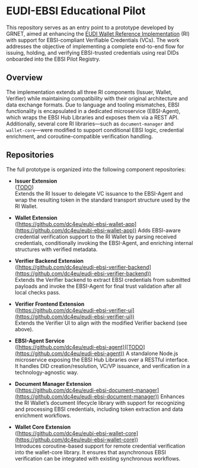 # EUDI-EBSI Educational Pilot

This repository serves as an entry point to a prototype developed by GRNET, aimed at 
enhancing the
[EUDI Wallet Reference Implementation](https://github.com/eu-digital-identity-wallet) (RI)
with support for EBSI-compliant 
Verifiable Credentials (VCs). The work addresses the objective of implementing a complete 
end-to-end flow for issuing, holding, and verifying EBSI-trusted credentials using real DIDs 
onboarded into the EBSI Pilot Registry.

## Overview

The implementation extends all three RI components (Issuer, Wallet, Verifier) while maintaining 
compatibility with their original architecture and data exchange formats. Due to language and 
tooling mismatches, EBSI functionality is encapsulated in a dedicated microservice (EBSI-Agent), 
which wraps the EBSI Hub Libraries and exposes them via a REST API. Additionally, several core 
RI libraries—such as `document-manager` and `wallet-core`—were modified to support conditional 
EBSI logic, credential enrichment, and coroutine-compatible verification handling.

## Repositories

The full prototype is organized into the following component repositories:

- **Issuer Extension**  
  ([TODO](TODO))  
  Extends the RI Issuer to delegate VC issuance to the EBSI-Agent and wrap the resulting token 
  in the standard transport structure used by the RI Wallet.

- **Wallet Extension**  
  ([https://github.com/dc4eu/eubi-ebsi-wallet-app](https://github.com/dc4eu/eubi-ebsi-wallet-app))
  Adds EBSI-aware credential verification support to the RI Wallet by parsing received credentials, 
  conditionally invoking the EBSI-Agent, and enriching internal structures with verified metadata.

- **Verifier Backend Extension**  
  ([https://github.com/dc4eu/eudi-ebsi-verifier-backend](https://github.com/dc4eu/eudi-ebsi-verifier-backend))  
  Extends the Verifier backend to extract EBSI credentials from submitted payloads and invoke the EBSI-Agent 
  for final trust validation after all local checks pass.

- **Verifier Frontend Extension**  
  ([https://github.com/dc4eu/eudi-ebsi-verifier-ui](https://github.com/dc4eu/eudi-ebsi-verifier-ui))  
  Extends the Verifier UI to align with the modified Verifier backend (see above).

- **EBSI-Agent Service**  
  ([https://github.com/dc4eu/eudi-ebsi-agent]([TODO](https://github.com/dc4eu/eudi-ebsi-agent))
  A standalone Node.js microservice exposing the EBSI Hub Libraries over a RESTful interface. 
  It handles DID creation/resolution, VC/VP issuance, and verification in a technology-agnostic way.

- **Document Manager Extension**  
  ([https://github.com/dc4eu/eudi-ebsi-document-manager](https://github.com/dc4eu/eudi-ebsi-document-manager))
  Enhances the RI Wallet’s document lifecycle library with support for recognizing and processing 
  EBSI credentials, including token extraction and data enrichment workflows.

- **Wallet Core Extension**  
  ([https://github.com/dc4eu/eubi-ebsi-wallet-core](https://github.com/dc4eu/eubi-ebsi-wallet-core))  
  Introduces coroutine-based support for remote credential verification into the wallet-core library. 
  It ensures that asynchronous EBSI verification can be integrated with existing synchronous workflows.
